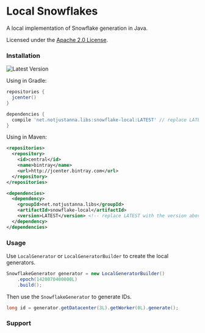 # Local Snowflakes
A local implementation of Snowflake generation in Java.

Licensed under the [Apache 2.0 License](https://github.com/arudiscord/snowflake-local/blob/master/LICENSE).

### Installation

![Latest Version](https://api.bintray.com/packages/arudiscord/maven/snowflake-local/images/download.svg)

Using in Gradle:

```gradle
repositories {
  jcenter()
}

dependencies {
  compile 'net.notjustanna.libs:snowflake-local:LATEST' // replace LATEST with the version above
}
```

Using in Maven:

```xml
<repositories>
  <repository>
    <id>central</id>
    <name>bintray</name>
    <url>http://jcenter.bintray.com</url>
  </repository>
</repositories>

<dependencies>
  <dependency>
    <groupId>net.notjustanna.libs</groupId>
    <artifactId>snowflake-local</artifactId>
    <version>LATEST</version> <!-- replace LATEST with the version above -->
  </dependency>
</dependencies>
```

### Usage

Use `LocalGenerator` or `LocalGeneratorBuilder` to create the local generators.

```java
SnowflakeGenerator generator = new LocalGeneratorBuilder()
    .epoch(1420070400000L)
    .build();
```

Then use the `SnowflakeGenerator` to generate IDs.

```java
long id = generator.getDatacenter(3L).getWorker(0L).generate();
```

### Support




